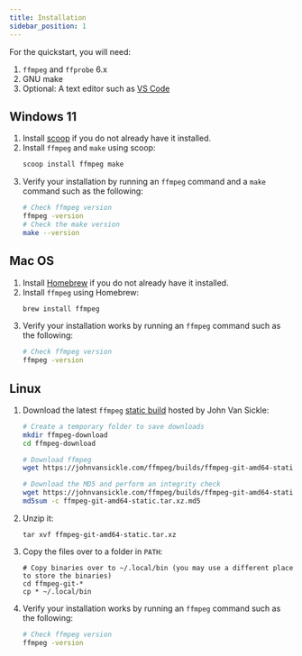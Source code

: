 ```yaml
---
title: Installation
sidebar_position: 1
---
```


For the quickstart, you will need:

1. `ffmpeg` and `ffprobe` 6.x
2. GNU make
3. Optional: A text editor such as [VS Code][vs-code]

[vs-code]: https://code.visualstudio.com/

## Windows 11

1. Install [scoop][scoop-installation] if you do not already have it installed.
1. Install `ffmpeg` and `make` using scoop:
    ```bash
    scoop install ffmpeg make
    ```
1. Verify your installation by running an `ffmpeg` command and a `make` command such as the following:
    ```bash
    # Check ffmpeg version
    ffmpeg -version
    # Check the make version
    make --version
    ```

[scoop-installation]: https://scoop.sh/

## Mac OS

1. Install [Homebrew][brew-installation] if you do not already have it installed.
2. Install `ffmpeg` using Homebrew:
    ```bash
    brew install ffmpeg
    ```
1. Verify your installation works by running an `ffmpeg` command such as the following:
    ```bash
    # Check ffmpeg version
    ffmpeg -version
    ```

[brew-installation]: https://brew.sh

## Linux

1. Download the latest `ffmpeg` [static build][ffmpeg-static-build] hosted by John Van Sickle:
    ```bash
    # Create a temporary folder to save downloads
    mkdir ffmpeg-download
    cd ffmpeg-download

    # Download ffmpeg
    wget https://johnvansickle.com/ffmpeg/builds/ffmpeg-git-amd64-static.tar.xz

    # Download the MD5 and perform an integrity check
    wget https://johnvansickle.com/ffmpeg/builds/ffmpeg-git-amd64-static.tar.xz.md5
    md5sum -c ffmpeg-git-amd64-static.tar.xz.md5
    ```
1. Unzip it:
    ```
    tar xvf ffmpeg-git-amd64-static.tar.xz
    ```
1. Copy the files over to a folder in `PATH`:
    ```
    # Copy binaries over to ~/.local/bin (you may use a different place to store the binaries)
    cd ffmpeg-git-*
    cp * ~/.local/bin
    ```
1. Verify your installation works by running an `ffmpeg` command such as the following:
    ```bash
    # Check ffmpeg version
    ffmpeg -version
    ```


[ffmpeg-static-build]: https://johnvansickle.com/ffmpeg/
